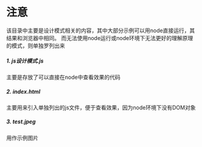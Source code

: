 # 注意
该目录中主要是设计模式相关的内容，其中大部分示例可以用node直接运行，其结果和浏览器中相同。
而无法使用node运行或node环境下无法更好的理解原理的模式，则单独罗列出来

##### 1. js设计模式.js
主要是存放了可以直接在node中查看效果的代码

##### 2. index.html
主要用来引入单独列出的js文件，便于查看效果，因为node环境下没有DOM对象

##### 3. test.jpeg
用作示例图片
